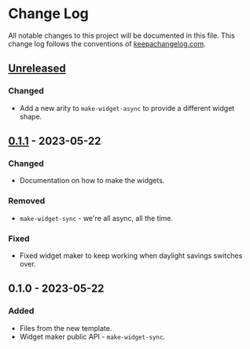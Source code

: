 # Change Log
All notable changes to this project will be documented in this file. This change log follows the conventions of [keepachangelog.com](http://keepachangelog.com/).

## [Unreleased]
### Changed
- Add a new arity to `make-widget-async` to provide a different widget shape.

## [0.1.1] - 2023-05-22
### Changed
- Documentation on how to make the widgets.

### Removed
- `make-widget-sync` - we're all async, all the time.

### Fixed
- Fixed widget maker to keep working when daylight savings switches over.

## 0.1.0 - 2023-05-22
### Added
- Files from the new template.
- Widget maker public API - `make-widget-sync`.

[Unreleased]: https://sourcehost.site/your-name/volcanos/compare/0.1.1...HEAD
[0.1.1]: https://sourcehost.site/your-name/volcanos/compare/0.1.0...0.1.1

